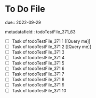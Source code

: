 # To Do File

due:: 2022-09-29

metadatafield:: todoTestFile_371_63

- [ ] Task of todoTestFile_371 1 [[Query me]]
- [ ] Task of todoTestFile_371 2 [[Query me]]
- [ ] Task of todoTestFile_371 3
- [ ] Task of todoTestFile_371 4
- [ ] Task of todoTestFile_371 5
- [ ] Task of todoTestFile_371 6
- [ ] Task of todoTestFile_371 7
- [ ] Task of todoTestFile_371 8
- [ ] Task of todoTestFile_371 9
- [ ] Task of todoTestFile_371 10